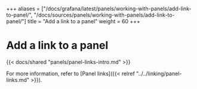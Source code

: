 +++
aliases = ["/docs/grafana/latest/panels/working-with-panels/add-link-to-panel/", "/docs/sources/panels/working-with-panels/add-link-to-panel/"]
title = "Add a link to a panel"
weight = 60
+++

# Add a link to a panel

{{< docs/shared "panels/panel-links-intro.md" >}}

For more information, refer to [Panel links]({{< relref "../../linking/panel-links.md" >}}).
